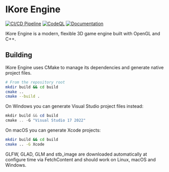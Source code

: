 # IKore Engine

[![CI/CD Pipeline](https://github.com/Ikey168/IKore-Engine/actions/workflows/ci.yml/badge.svg)](https://github.com/Ikey168/IKore-Engine/actions/workflows/ci.yml)
[![CodeQL](https://github.com/Ikey168/IKore-Engine/actions/workflows/analysis.yml/badge.svg)](https://github.com/Ikey168/IKore-Engine/actions/workflows/analysis.yml)
[![Documentation](https://github.com/Ikey168/IKore-Engine/actions/workflows/docs.yml/badge.svg)](https://github.com/Ikey168/IKore-Engine/actions/workflows/docs.yml)

IKore Engine is a modern, flexible 3D game engine built with OpenGL and C++.

## Building

IKore Engine uses CMake to manage its dependencies and generate native project files.

```bash
# From the repository root
mkdir build && cd build
cmake ..
cmake --build .
```

On Windows you can generate Visual Studio project files instead:

```powershell
mkdir build && cd build
cmake .. -G "Visual Studio 17 2022"
```

On macOS you can generate Xcode projects:

```bash
mkdir build && cd build
cmake .. -G Xcode
```

GLFW, GLAD, GLM and stb_image are downloaded automatically at configure time via FetchContent and should work on Linux, macOS and Windows.
